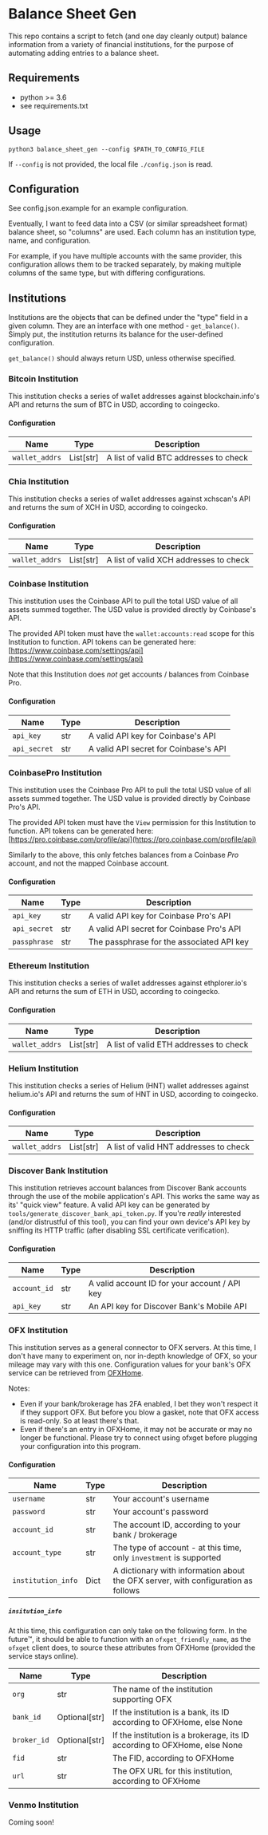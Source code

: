 # Balance Sheet Gen
This repo contains a script to fetch (and one day cleanly output) balance information from a variety of financial institutions, for the purpose of automating adding entries to a balance sheet.

## Requirements
* python >= 3.6
* see requirements.txt

## Usage
`python3 balance_sheet_gen --config $PATH_TO_CONFIG_FILE`

If `--config` is not provided, the local file `./config.json` is read.

## Configuration
See config.json.example for an example configuration.

Eventually, I want to feed data into a CSV (or similar spreadsheet format) balance sheet,
so "columns" are used. Each column has an institution type, name, and configuration.

For example, if you have multiple accounts with the same provider, this configuration allows them to be tracked separately, by making multiple columns of the same type, but with differing configurations.

## Institutions
Institutions are the objects that can be defined under the "type" field in a given column. They are an interface with one method - `get_balance()`. Simply put, the institution returns its balance for the user-defined configuration.

`get_balance()` should always return USD, unless otherwise specified.

### Bitcoin Institution
This institution checks a series of wallet addresses against blockchain.info's API and returns the sum of BTC in USD, according to coingecko.

#### Configuration
|Name|Type|Description|
|-|-|-|
|`wallet_addrs`|List[str]|A list of valid BTC addresses to check|

### Chia Institution
This institution checks a series of wallet addresses against xchscan's API and returns the sum of XCH in USD, according to coingecko.

#### Configuration
|Name|Type|Description|
|-|-|-|
|`wallet_addrs`|List[str]|A list of valid XCH addresses to check|

### Coinbase Institution
This institution uses the Coinbase API to pull the total USD value of all assets summed together. The USD value is provided directly by Coinbase's API.

The provided API token must have the `wallet:accounts:read` scope for this Institution to function. API tokens can be generated here: [https://www.coinbase.com/settings/api](https://www.coinbase.com/settings/api)

Note that this Institution does _not_ get accounts / balances from Coinbase Pro.

#### Configuration
|Name|Type|Description|
|-|-|-|
|`api_key`|str|A valid API key for Coinbase's API|
|`api_secret`|str|A valid API secret for Coinbase's API|

### CoinbasePro Institution
This institution uses the Coinbase Pro API to pull the total USD value of all assets summed together. The USD value is provided directly by Coinbase Pro's API.

The provided API token must have the `View` permission for this Institution to function. API tokens can be generated here: [https://pro.coinbase.com/profile/api](https://pro.coinbase.com/profile/api)

Similarly to the above, this only fetches balances from a Coinbase _Pro_ account, and not the mapped Coinbase account.

#### Configuration
|Name|Type|Description|
|-|-|-|
|`api_key`|str|A valid API key for Coinbase Pro's API|
|`api_secret`|str|A valid API secret for Coinbase Pro's API|
|`passphrase`|str|The passphrase for the associated API key|

### Ethereum Institution
This institution checks a series of wallet addresses against ethplorer.io's API and returns the sum of ETH in USD, according to coingecko.

#### Configuration
|Name|Type|Description|
|-|-|-|
|`wallet_addrs`|List[str]|A list of valid ETH addresses to check|

### Helium Institution
This institution checks a series of Helium (HNT) wallet addresses against helium.io's API and returns the sum of HNT in USD, according to coingecko.

#### Configuration
|Name|Type|Description|
|-|-|-|
|`wallet_addrs`|List[str]|A list of valid HNT addresses to check|

### Discover Bank Institution
This institution retrieves account balances from Discover Bank accounts through the use of the mobile application's API. This works the same way as its' "quick view" feature.
A valid API key can be generated by `tools/generate_discover_bank_api_token.py`.
If you're _really_ interested (and/or distrustful of this tool), you can find your own device's API key by sniffing its HTTP traffic (after disabling SSL certificate verification).

#### Configuration
|Name|Type|Description|
|-|-|-|
|`account_id`|str|A valid account ID for your account / API key|
|`api_key`|str|An API key for Discover Bank's Mobile API|

### OFX Institution
This institution serves as a general connector to OFX servers. At this time, I don't have many to experiment on, nor in-depth knowledge of OFX, so your mileage may vary with this one. Configuration values for your bank's OFX service can be retrieved from [OFXHome](http://www.ofxhome.com/).

Notes:
* Even if your bank/brokerage has 2FA enabled, I bet they won't respect it if they support OFX. But before you blow a gasket, note that OFX access is read-only. So at least there's that.
* Even if there's an entry in OFXHome, it may not be accurate or may no longer be functional. Please try to connect using ofxget before plugging your configuration into this program.

#### Configuration
|Name|Type|Description|
|-|-|-|
|`username`|str|Your account's username|
|`password`|str|Your account's password|
|`account_id`|str|The account ID, according to your bank / brokerage|
|`account_type`|str|The type of account - at this time, only `investment` is supported|
|`institution_info`|Dict|A dictionary with information about the OFX server, with configuration as follows|

##### `insitution_info`

At this time, this configuration can only take on the following form. In the future™, it should be able to function with an `ofxget_friendly_name`, as the `ofxget` client does, to source these attributes from OFXHome (provided the service stays online).

|Name|Type|Description|
|-|-|-|
|`org`|str|The name of the institution supporting OFX|
|`bank_id`|Optional[str]|If the institution is a bank, its ID according to OFXHome, else None|
|`broker_id`|Optional[str]|If the institution is a brokerage, its ID according to OFXHome, else None|
|`fid`|str|The FID, according to OFXHome|
|`url`|str|The OFX URL for this institution, according to OFXHome|

### Venmo Institution
Coming soon!
